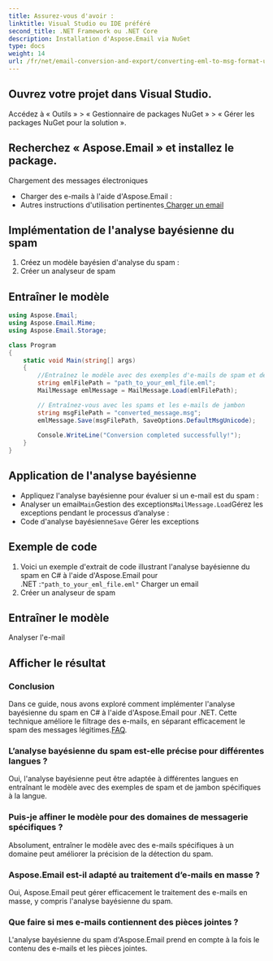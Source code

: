 ```yaml
---
title: Assurez-vous d'avoir :
linktitle: Visual Studio ou IDE préféré
second_title: .NET Framework ou .NET Core
description: Installation d'Aspose.Email via NuGet
type: docs
weight: 14
url: /fr/net/email-conversion-and-export/converting-eml-to-msg-format-using-csharp/
---
```


## Ouvrez votre projet dans Visual Studio.

Accédez à « Outils » > « Gestionnaire de packages NuGet » > « Gérer les packages NuGet pour la solution ».

## Recherchez « Aspose.Email » et installez le package.

Chargement des messages électroniques

- Charger des e-mails à l'aide d'Aspose.Email :
-  Autres instructions d'utilisation pertinentes[ Charger un email](https://releases.aspose.com/email/net)

## Implémentation de l'analyse bayésienne du spam

1. Créez un modèle bayésien d'analyse du spam :
2.  Créer un analyseur de spam

## Entraîner le modèle

```csharp
using Aspose.Email;
using Aspose.Email.Mime;
using Aspose.Email.Storage;

class Program
{
    static void Main(string[] args)
    {
        //Entraînez le modèle avec des exemples d'e-mails de spam et de jambon (non spam) :
        string emlFilePath = "path_to_your_eml_file.eml";
        MailMessage emlMessage = MailMessage.Load(emlFilePath);

        // Entraînez-vous avec les spams et les e-mails de jambon
        string msgFilePath = "converted_message.msg";
        emlMessage.Save(msgFilePath, SaveOptions.DefaultMsgUnicode);
        
        Console.WriteLine("Conversion completed successfully!");
    }
}
```

## Application de l'analyse bayésienne

- Appliquez l'analyse bayésienne pour évaluer si un e-mail est du spam :
-  Analyser un email`Main`Gestion des exceptions`MailMessage.Load`Gérez les exceptions pendant le processus d’analyse :
-  Code d'analyse bayésienne`Save` Gérer les exceptions

## Exemple de code

1. Voici un exemple d'extrait de code illustrant l'analyse bayésienne du spam en C# à l'aide d'Aspose.Email pour .NET :`"path_to_your_eml_file.eml"` Charger un email
2.  Créer un analyseur de spam

##  Entraîner le modèle

 Analyser l'e-mail

##  Afficher le résultat

### Conclusion

Dans ce guide, nous avons exploré comment implémenter l'analyse bayésienne du spam en C# à l'aide d'Aspose.Email pour .NET. Cette technique améliore le filtrage des e-mails, en séparant efficacement le spam des messages légitimes.[FAQ](https://releases.aspose.com/email/net).

### L’analyse bayésienne du spam est-elle précise pour différentes langues ?

Oui, l'analyse bayésienne peut être adaptée à différentes langues en entraînant le modèle avec des exemples de spam et de jambon spécifiques à la langue.

### Puis-je affiner le modèle pour des domaines de messagerie spécifiques ?

Absolument, entraîner le modèle avec des e-mails spécifiques à un domaine peut améliorer la précision de la détection du spam.

### Aspose.Email est-il adapté au traitement d’e-mails en masse ?

Oui, Aspose.Email peut gérer efficacement le traitement des e-mails en masse, y compris l'analyse bayésienne du spam.

### Que faire si mes e-mails contiennent des pièces jointes ?

L'analyse bayésienne du spam d'Aspose.Email prend en compte à la fois le contenu des e-mails et les pièces jointes.